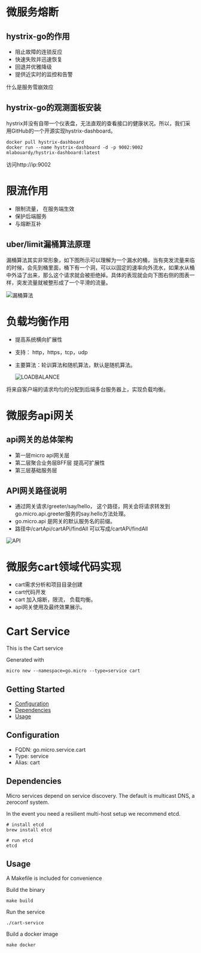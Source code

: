 # 微服务熔断

## hystrix-go的作用
* 阻止故障的连锁反应
* 快速失败并迅速恢复
* 回退并优雅降级
* 提供近实时的监控和告警

什么是服务雪崩效应

## hystrix-go的观测面板安装

hystrix并没有自带一个仪表盘，无法直观的查看接口的健康状况。所以，我们采用GitHub的一个开源实现hystrix-dashboard。
```
docker pull hystrix-dashboard
docker run --name hystrix-dashboard -d -p 9002:9002 mlabouardy/hystrix-dashboard:latest
```
访问http://ip:9002


# 限流作用
* 限制流量， 在服务端生效
* 保护后端服务
* 与熔断互补

## uber/limit漏桶算法原理
漏桶算法其实非常形象，如下图所示可以理解为一个漏水的桶，当有突发流量来临的时候，会先到桶里面，桶下有一个洞，可以以固定的速率向外流水，如果水从桶中外溢了出来，那么这个请求就会被拒绝掉。具体的表现就会向下图右侧的图表一样，突发流量就被整形成了一个平滑的流量。

![漏桶算法](https://mohuishou-blog-sz.oss-cn-shenzhen.aliyuncs.com/image/1617718978961-0a125409-6fbb-4ca9-b335-5bef61cd44a8.png)


# 负载均衡作用
* 提高系统横向扩展性
* 支持： http，https，tcp，udp
* 主要算法：轮训算法和随机算法，默认是随机算法。
  
  ![LOADBALANCE](https://github.com/asveg/picture/blob/master/loadbalance.png)
  
将来自客户端的请求均匀的分配到后端多台服务器上，实现负载均衡。


# 微服务api网关

## api网关的总体架构

* 第一层micro api网关层
* 第二层聚合业务层BFF层
  提高可扩展性
* 第三层基础服务层

## API网关路径说明
* 通过网关请求/greeter/say/hello， 这个路径，网关会将请求转发到go.micro.api.greeter服务的say.hello方法处理。
* go.micro.api 是网关的默认服务名的前缀。
* 路径中/cartApi/cartAPi/findAll 可以写成/cartAPi/findAll

![API](https://github.com/asveg/picture/blob/master/api.png)

# 微服务cart领域代码实现
* cart需求分析和项目目录创建
* cart代码开发
* cart 加入熔断，限流， 负载均衡。
* api网关使用及最终效果展示。

# Cart Service

This is the Cart service

Generated with

```
micro new --namespace=go.micro --type=service cart
```

## Getting Started

- [Configuration](#configuration)
- [Dependencies](#dependencies)
- [Usage](#usage)

## Configuration

- FQDN: go.micro.service.cart
- Type: service
- Alias: cart

## Dependencies

Micro services depend on service discovery. The default is multicast DNS, a zeroconf system.

In the event you need a resilient multi-host setup we recommend etcd.

```
# install etcd
brew install etcd

# run etcd
etcd
```

## Usage

A Makefile is included for convenience

Build the binary

```
make build
```

Run the service
```
./cart-service
```

Build a docker image
```
make docker
```
